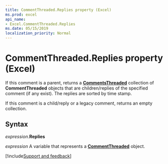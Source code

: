```yaml
---
title: CommentThreaded.Replies property (Excel)
ms.prod: excel
api_name:
- Excel.CommentThreaded.Replies
ms.date: 05/15/2019
localization_priority: Normal
---
```



# CommentThreaded.Replies property (Excel)

If this comment is a parent, returns a **[CommentsThreaded](Excel.CommentsThreaded.md)** collection of **CommentThreaded** objects that are children/replies of the specified comment (if any exist). The replies are sorted by time stamp.

If this comment is a child/reply or a legacy comment, returns an empty collection. 


## Syntax

_expression_.**Replies**

_expression_ A variable that represents a **[CommentThreaded](Excel.CommentThreaded.md)** object.




[!include[Support and feedback](~/includes/feedback-boilerplate.md)]